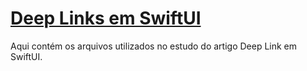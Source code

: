 # [Deep Links em SwiftUI](https://www.alura.com.br/artigos/deeplinks-swiftui-o-que-sao-como-utilizar?)

Aqui contém os arquivos utilizados no estudo do artigo Deep Link em SwiftUI.
